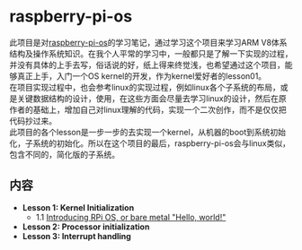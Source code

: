 # raspberry-pi-os
此项目是对[raspberry-pi-os](https://github.com/s-matyukevich/raspberry-pi-os)的学习笔记，通过学习这个项目来学习ARM V8体系结构及操作系统知识。在我个人平常的学习中，一般都只是了解一下实现的过程，并没有具体的上手去写，俗话说的好，纸上得来终觉浅，也希望通过这个项目，能够真正上手，入门一个OS kernel的开发，作为kernel爱好者的lesson01。  
在项目实现过程中，也会参考linux的实现过程，例如linux各个子系统的布局，或是关键数据结构的设计，使用，在这些方面会尽量去学习linux的设计，然后在原作者的基础上，增加自己对linux理解的代码，实现一个二次创作，而不是仅仅把代码抄过来。  
此项目的各个lesson是一步一步的去实现一个kernel，从机器的boot到系统初始化，子系统的初始化。所以在这个项目的最后，raspberry-pi-os会与linux类似，包含不同的，简化版的子系统。

## 内容
* **Lesson 1: Kernel Initialization** 
    * 1.1 [Introducing RPi OS, or bare metal "Hello, world!"](document/lesson01/doc.md)
* **Lesson 2: Processor initialization**
* **Lesson 3: Interrupt handling**